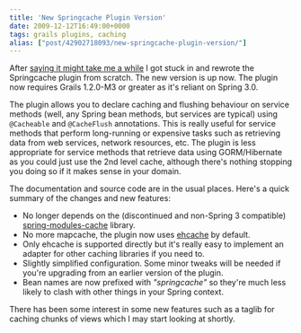 ```yaml
---
title: 'New Springcache Plugin Version'
date: 2009-12-12T16:49:00+0000
tags: grails plugins, caching
alias: ["post/42902718093/new-springcache-plugin-version/"]
---
```


After [saying it might take me a while][1] I got stuck in and rewrote the Springcache plugin from scratch. The new version is up now. The plugin now requires Grails 1.2.0-M3 or greater as it's reliant on Spring 3.0.

The plugin allows you to declare caching and flushing behaviour on service methods (well, any Spring bean methods, but services are typical) using `@Cacheable` and `@CacheFlush` annotations. This is really useful for service methods that perform long-running or expensive tasks such as retrieving data from web services, network resources, etc. The plugin is less appropriate for service methods that retrieve data using GORM/Hibernate as you could just use the 2nd level cache, although there's nothing stopping you doing so if it makes sense in your domain.

<!-- more -->

The documentation and source code are in the usual places. Here's a quick summary of the changes and new features:

* No longer depends on the (discontinued and non-Spring 3 compatible) [spring-modules-cache][2] library.
* No more mapcache, the plugin now uses [ehcache][3] by default.
* Only ehcache is supported directly but it's really easy to implement an adapter for other caching libraries if you need to.
* Slightly simplified configuration. Some minor tweaks will be needed if you're upgrading from an earlier version of the plugin.
* Bean names are now prefixed with _"springcache"_ so they're much less likely to clash with other things in your Spring context.

There has been some interest in some new features such as a taglib for caching chunks of views which I may start looking at shortly.

[1]: http://blog.freeside.co/post/42902700224/springcache-plugin-status
[2]: https://springmodules.dev.java.net/
[3]: http://ehcache.org/

